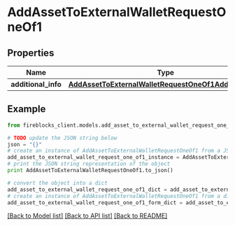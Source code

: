 # AddAssetToExternalWalletRequestOneOf1


## Properties
Name | Type | Description | Notes
------------ | ------------- | ------------- | -------------
**additional_info** | [**AddAssetToExternalWalletRequestOneOf1AdditionalInfo**](AddAssetToExternalWalletRequestOneOf1AdditionalInfo.md) |  | 

## Example

```python
from fireblocks_client.models.add_asset_to_external_wallet_request_one_of1 import AddAssetToExternalWalletRequestOneOf1

# TODO update the JSON string below
json = "{}"
# create an instance of AddAssetToExternalWalletRequestOneOf1 from a JSON string
add_asset_to_external_wallet_request_one_of1_instance = AddAssetToExternalWalletRequestOneOf1.from_json(json)
# print the JSON string representation of the object
print AddAssetToExternalWalletRequestOneOf1.to_json()

# convert the object into a dict
add_asset_to_external_wallet_request_one_of1_dict = add_asset_to_external_wallet_request_one_of1_instance.to_dict()
# create an instance of AddAssetToExternalWalletRequestOneOf1 from a dict
add_asset_to_external_wallet_request_one_of1_form_dict = add_asset_to_external_wallet_request_one_of1.from_dict(add_asset_to_external_wallet_request_one_of1_dict)
```
[[Back to Model list]](../README.md#documentation-for-models) [[Back to API list]](../README.md#documentation-for-api-endpoints) [[Back to README]](../README.md)


